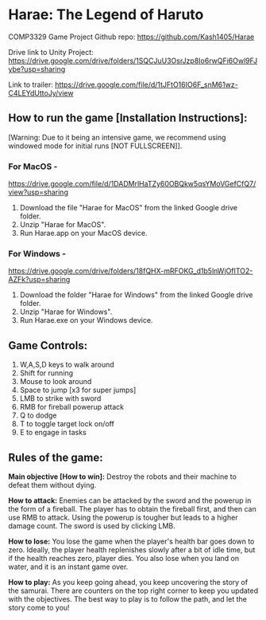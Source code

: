 # Harae:  The Legend of Haruto
COMP3329 Game Project
Github repo: https://github.com/Kash1405/Harae

Drive link to Unity Project: https://drive.google.com/drive/folders/1SQCJuU3OsrJzp8Io6rwQFi6Owl9FJybe?usp=sharing

Link to trailer: https://drive.google.com/file/d/1tJFtO16IO6F_snM61wz-C4LEYdUttoJy/view


## How to run the game [Installation Instructions]:

[Warning: Due to it being an intensive game, we recommend using windowed mode for initial runs [NOT FULLSCREEN]].

### For MacOS - 
  https://drive.google.com/file/d/1DADMrlHaTZy60OBQkw5qsYMoVGefCfQ7/view?usp=sharing
  1. Download the file "Harae for MacOS" from the linked Google drive folder.
  2. Unzip "Harae for MacOS".
  3. Run Harae.app on your MacOS device.
  
### For Windows - 
  https://drive.google.com/drive/folders/18fQHX-mRFOKG_d1b5lnWjOfITO2-AZFk?usp=sharing
  1. Download the folder "Harae for Windows" from the linked Google drive folder.
  2. Unzip "Harae for Windows".
  3. Run Harae.exe on your Windows device.


## Game Controls:
  1. W,A,S,D keys to walk around
  2. Shift for running
  3. Mouse to look around
  4. Space to jump [x3 for super jumps]
  5. LMB to strike with sword
  6. RMB for fireball powerup attack
  7. Q to dodge
  8. T to toggle target lock on/off
  9. E to engage in tasks


## Rules of the game:
  
  **Main objective [How to win]:** Destroy the robots and their machine to defeat them without dying.
  
  **How to attack:** Enemies can be attacked by the sword and the powerup in the form of a fireball. The player has to obtain the fireball first, and then can use RMB to attack. Using the powerup is tougher but leads to a higher damage count. The sword is used by clicking LMB.
  
  **How to lose:** You lose the game when the player's health bar goes down to zero. Ideally, the player health replenishes slowly after a bit of idle time, but if the health reaches zero, player dies. You also lose when you land on water, and it is an instant game over.
  
  **How to play:** As you keep going ahead, you keep uncovering the story of the samurai. There are counters on the top right corner to keep you updated with the objectives. The best way to play is to follow the path, and let the story come to you! 
  
